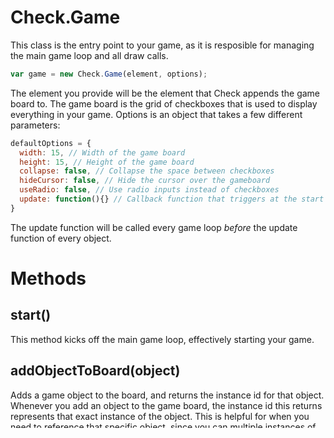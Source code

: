 # Check.Game

This class is the entry point to your game, as it is resposible for managing the main game loop and all draw calls.

```javascript
var game = new Check.Game(element, options);
```

The element you provide will be the element that Check appends the game board to. The game board is the grid of checkboxes that is used to display everything in your game. Options is an object that takes a few different parameters:

```javascript
defaultOptions = {
  width: 15, // Width of the game board
  height: 15, // Height of the game board
  collapse: false, // Collapse the space between checkboxes
  hideCursor: false, // Hide the cursor over the gameboard
  useRadio: false, // Use radio inputs instead of checkboxes
  update: function(){} // Callback function that triggers at the start of every game loop.
}
```

The update function will be called every game loop *before* the update function of every object.

# Methods

## start()
This method kicks off the main game loop, effectively starting your game.

## addObjectToBoard(object)
Adds a game object to the board, and returns the instance id for that object. Whenever you add an object to the game board, the instance id this returns represents that exact instance of the object. This is helpful for when you need to reference that specific object, since you can multiple instances of the same object to the board.

## removeObjectFromBoard(id)
This removes an instance from the game board. This will trigger the destroy method of the object destroyed.

## getObjectById(id)
Returns an object for the given id, or -1 if none could be found.

## `get` mousePosition
Returns the position of the mouse over the game board as grid coordinates in the form of an object:

```javascript
var mousePos = game.mousePosition; // { x: 3, y: 5 }
```

## `get` deltaTime
Returns the delta time (ms) of each game loop. On the very first loop, this value is 0.

## `get` width
Returns the width of the game board.

## `get` height
Returns the height of the game board.

## `get` graphics
Returns the internal [Graphics](/api/classes/graphics.md) class reference, which allows you to perform drawing operations.
